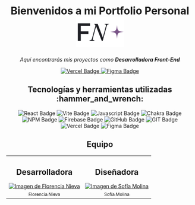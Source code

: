 <h1 align=center justify="center">Bienvenidos a mi Portfolio Personal 
  <br>
  <img src="/src//assets/svg/logo/logo.svg" ></h1>

<p align="center"><em>Aquí encontrarás mis proyectos como <strong>Desarrolladora Front-End</strong></em></p>

<div align=center>
  <a href="https://portfolio-florencianieva.vercel.app/">
    <img src="https://img.shields.io/badge/deploy-%23A97FB8.svg?style=for-the-badge&logo=vercel&logoColor=white" alt="Vercel Badge">
  </a>
  <a href="https://www.figma.com/design/fqFYWh6HJBNCJodkmRZzVN/Portfolio-Flor?node-id=0-1&node-type=CANVAS&t=VQAetgXCTO1qLW4t-0">
    <img src="https://img.shields.io/badge/figma-%23A97FB8.svg?style=for-the-badge&logo=figma&logoColor=white" alt="Figma Badge">
  </a>
</div>

<h2 align=center> Tecnologías y herramientas utilizadas :hammer_and_wrench: </h2>

<p align="center">
  <img src="https://img.shields.io/badge/react-%2320232a.svg?style=for-the-badge&logo=react&logoColor=%2361DAFB" alt="React Badge">
  <img src="https://img.shields.io/badge/vite-%23646CFF.svg?style=for-the-badge&logo=vite&logoColor=white" alt="Vite Badge">
  <img src="https://img.shields.io/badge/javascript-%23323330.svg?style=for-the-badge&logo=javascript&logoColor=%23F7DF1E" alt="Javascript Badge">
  <img src="https://img.shields.io/badge/chakra-%234ED1C5.svg?style=for-the-badge&logo=chakraui&logoColor=white" alt="Chakra Badge">
  <img src="https://img.shields.io/badge/NPM-%23CB3837.svg?style=for-the-badge&logo=npm&logoColor=white" alt="NPM Badge">
  <img src="https://img.shields.io/badge/firebase-a08021?style=for-the-badge&logo=firebase&logoColor=ffcd34" alt="Firebase Badge">
  <img src="https://img.shields.io/badge/github-%23121011.svg?style=for-the-badge&logo=github&logoColor=white" alt="GitHub Badge">
  <img src="https://img.shields.io/badge/git-%23F05033.svg?style=for-the-badge&logo=git&logoColor=white" alt="GIT Badge">
  <img src="https://img.shields.io/badge/vercel-%23000000.svg?style=for-the-badge&logo=vercel&logoColor=white" alt="Vercel Badge">
  <img src="https://img.shields.io/badge/figma-%23F24E1E.svg?style=for-the-badge&logo=figma&logoColor=white" alt="Figma Badge">
</p>

<h2 align="center">Equipo</h2>

<table align="center">
  <tr>
    <td align="center">
      <h2>Desarrolladora</h2>
      <a href="https://www.linkedin.com/in/florencianievaa/">
        <img src="https://avatars.githubusercontent.com/u/130400046?v=4" width="115" alt="Imagen de Florencia Nieva">
        <br>
        <sub>Florencia Nieva</sub>
      </a>
    </td>
    <td align="center">
      <h2>Diseñadora</h2>
      <a href="https://www.linkedin.com/in/sof%C3%ADa-molina/">
        <img src="https://media.licdn.com/dms/image/v2/D4D03AQH-RzVbkTTDcQ/profile-displayphoto-shrink_200_200/profile-displayphoto-shrink_200_200/0/1715271924848?e=1730937600&v=beta&t=CVtTssMkVxJ18xb1RT3BzA-AVqIhwVkNbbw-BkCeKLE" width="115" alt="Imagen de Sofía Molina">
        <br>
        <sub>Sofía Molina</sub>
      </a>
    </td>
  </tr>
</table>
